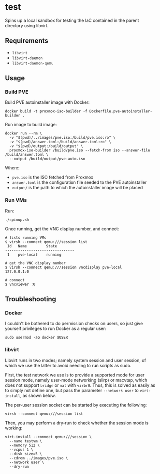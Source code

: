 # test

Spins up a local sandbox for testing the IaC contained in the parent directory using libvirt.

## Requirements
* `libvirt`
* `libvirt-daemon`
* `libvirt-daemon-qemu`

## Usage 

### Build PVE

Build PVE autoinstaller image with Docker:
```shell
docker build -t proxmox-iso-builder -f Dockerfile.pve-autoinstaller-builder .
```

Run image to build image:
```shell
docker run --rm \
  -v "$(pwd)/../images/pve.iso:/build/pve.iso:ro" \
  -v "$(pwd)/answer.toml:/build/answer.toml:ro" \
  -v "$(pwd)/output:/build/output" \
  proxmox-iso-builder /build/pve.iso --fetch-from iso --answer-file /build/answer.toml \
  --output /build/output/pve-auto.iso
```

Where:
* `pve.iso` is the ISO fetched from Proxmox
* `answer.toml` is the configuration file seeded to the PVE autoinstaller
* `output/` is the path to which the autoinstaller image will be placed

### Run VMs

Run:
```shell
./spinup.sh
```

Once running, get the VNC display number, and connect:
```shell
# lists running VMs
$ virsh --connect qemu:///session list
 Id   Name         State
--------------------------------
 1    pve-local    running

# get the VNC display number
$ virsh --connect qemu:///session vncdisplay pve-local 
127.0.0.1:0

# connect
$ vncviewer :0
```


## Troubleshooting

### Docker

I couldn't be bothered to do permission checks on users, so just give yourself privileges to run Docker as a regular user:
```shell
sudo usermod -aG docker $USER
```

### libvirt

Libvirt runs in two modes; namely system session and user session, of which we use the latter to avoid needing to run scripts as sudo.

First, the test network we use is to provide a supported mode for user session mode, namely user-mode networking (slirp) or macvtap, which does not support `bridge` or `nat` with `virbr0`. Thus, this is solved as easily as to simply not define one, but pass the parameter `--network user` to `virt-install`, as shown below.

The per-user session socket can be started by executing the following:
```shell
virsh --connect qemu:///session list
```

Then, you may perform a dry-run to check whether the session mode is working:
```shell
virt-install --connect qemu:///session \
  --name testvm \
  --memory 512 \
  --vcpus 1 \
  --disk size=5 \
  --cdrom ../images/pve.iso \
  --network user \
  --dry-run
```

